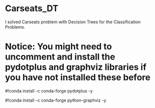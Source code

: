 # Carseats_DT
I solved Carseats problem with Decision Trees for the Classification Problems.


# Notice: You might need to uncomment and install the pydotplus and graphviz libraries if you have not installed these before

#!conda install -c conda-forge pydotplus -y

#!conda install -c conda-forge python-graphviz -y
